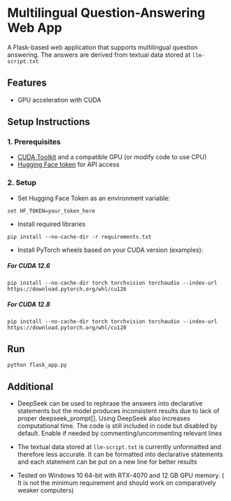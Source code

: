 # Multilingual Question-Answering Web App

A Flask-based web application that supports multilingual question answering. The answers are derived from textual data stored at `llm-script.txt`

## Features

- GPU acceleration with CUDA

## Setup Instructions

### 1. Prerequisites

- [CUDA Toolkit](https://developer.nvidia.com/cuda-12-8-0-download-archive) and a compatible GPU (or modify code to use CPU)
- [Hugging Face token](https://huggingface.co/settings/tokens) for API access

### 2. Setup

- Set Hugging Face Token as an environment variable:

```
set HF_TOKEN=your_token_here
```
- Install required libraries
```
pip install --no-cache-dir -r requirements.txt
```

- Install PyTorch wheels based on your CUDA version (examples):

##### For CUDA 12.6
```
pip install --no-cache-dir torch torchvision torchaudio --index-url https://download.pytorch.org/whl/cu126
```

##### For CUDA 12.8
```
pip install --no-cache-dir torch torchvision torchaudio --index-url https://download.pytorch.org/whl/cu128
```

## Run
```
python flask_app.py
```

## Additional
- DeepSeek can be used to rephrase the answers into declarative statements but the model produces inconsistent results due to lack of proper deepseek_prompt[]. Using DeepSeek also increases computational time. The code is still included in code but disabled by default. Enable if needed by commenting/uncommenting relevant lines

- The textual data stored at `llm-script.txt` is currently unformatted and therefore less accurate. It can be formatted into declarative statements and each statement can be put on a new line for better results

- Tested on Windows 10 64-bit with RTX-4070 and 12 GB GPU memory. ( It is not the minimum requirement and should work on comparatively weaker computers)